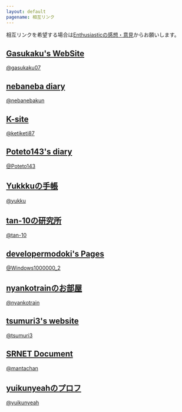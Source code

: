 ```yaml
---
layout: default
pagename: 相互リンク
---
```

相互リンクを希望する場合は<a href="https://scratch.mit.edu/studios/27464523/">Enthusiasticの感想・意見</a>からお願いします。

<h2><a href="https://gasukaku.glitch.me">Gasukaku's WebSite</a></h2>

<a href="https://scratch.mit.edu/users/gasukaku07/">@gasukaku07</a>

<h2><a href="https://nebaneba-nikki.glitch.me/index.html">nebaneba diary</a></h2>

<a href="https://scratch.mit.edu/users/nebanebakun/">@nebanebakun</a>

<h2><a href="https://613482be66713.site123.me/">K-site</a></h2>

<a href="https://scratch.mit.edu/users/ketiketi87/">@ketiketi87</a>

<h2><a href="https://poteto143.github.io/Poteto143s_diary/">Poteto143's diary</a></h2>

<a href="https://scratch.mit.edu/users/Poteto143/">@Poteto143</a>

<h2><a href="https://yukkku.github.io/">Yukkkuの手帳</a></h2>

<a href="https://scratch.mit.edu/users/yukku/">@yukku</a>

<h2><a href="https://tan-10.github.io/">tan-10の研究所</a></h2>

<a href="https://scratch.mit.edu/users/tan-10/">@tan-10</a>

<h2><a href="https://developermodoki.github.io/pages/">developermodoki's Pages</a></h2>

<a href="https://scratch.mit.edu/users/Windows1000000_2">@Windows1000000_2</a>

<h2><a href="https://neko001robov.github.io/">nyankotrainのお部屋</a></h2>

<a href="https://scratch.mit.edu/users/nyankotrain/">@nyankotrain</a>

<h2><a href="https://tsumuri3.glitch.me/">tsumuri3's website</a></h2>

<a href="https://scratch.mit.edu/users/tsumuri3/">@tsumuri3</a>

<h2><a href="https://srnet.cf/">SRNET Document</a></h2>

<a href="https://scratch.mit.edu/users/mantachan/">@mantachan</a>

<h2><a href="https://yuikunyeah.github.io/homepage/profile.html">yuikunyeahのプロフ</a></h2>

<a href="https://scratch.mit.edu/users/yuikunyeah/">@yuikunyeah</a>
